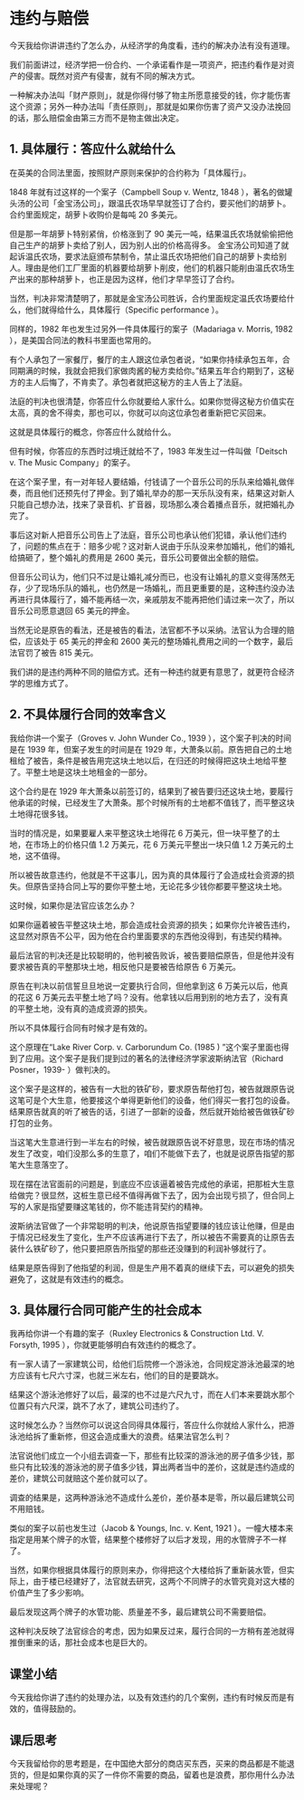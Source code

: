 # 违约与赔偿
今天我给你讲讲违约了怎么办，从经济学的角度看，违约的解决办法有没有道理。

我们前面讲过，经济学把一份合约、一个承诺看作是一项资产，把违约看作是对资产的侵害。既然对资产有侵害，就有不同的解决方式。

一种解决办法叫「财产原则」，就是你得付够了物主所愿意接受的钱，你才能伤害这个资源；另外一种办法叫「责任原则」，那就是如果你伤害了资产又没办法挽回的话，那么赔偿金由第三方而不是物主做出决定。

## 1. 具体履行：答应什么就给什么
在英美的合同法里面，按照财产原则来保护的合约称为「具体履行」。

1848 年就有过这样的一个案子（Campbell Soup v. Wentz, 1848 ），著名的做罐头汤的公司「金宝汤公司」，跟温氏农场早早就签订了合约，要买他们的胡萝卜。合约里面规定，胡萝卜收购价是每吨 20 多美元。

但是那一年胡萝卜特别紧俏，价格涨到了 90 美元一吨，结果温氏农场就偷偷把他自己生产的胡萝卜卖给了别人，因为别人出的价格高得多。
金宝汤公司知道了就起诉温氏农场，要求法庭颁布禁制令，禁止温氏农场把他们自己的胡萝卜卖给别人。理由是他们工厂里面的机器要给胡萝卜削皮，他们的机器只能削由温氏农场生产出来的那种胡萝卜，也正是因为这样，他们才早早签订了合约。

当然，判决非常清楚明了，那就是金宝汤公司胜诉，合约里面规定温氏农场要给什么，他们就得给什么，具体履行（Specific performance ）。

同样的，1982 年也发生过另外一件具体履行的案子（Madariaga v. Morris, 1982 ），是美国合同法的教科书里面也常用的。

有个人承包了一家餐厅，餐厅的主人跟这位承包者说，“如果你持续承包五年，合同期满的时候，我就会把我们家做肉酱的秘方卖给你。”结果五年合约期到了，这秘方的主人后悔了，不肯卖了。承包者就把这秘方的主人告上了法庭。

法庭的判决也很清楚，你答应什么你就要给人家什么。如果你觉得这秘方价值实在太高，真的舍不得卖，那也可以，你就可以向这位承包者重新把它买回来。

这就是具体履行的概念，你答应什么就给什么。

但有时候，你答应的东西时过境迁就给不了，1983 年发生过一件叫做「Deitsch v. The Music Company」的案子。

在这个案子里，有一对年轻人要结婚，付钱请了一个音乐公司的乐队来给婚礼做伴奏，而且他们还预先付了押金。到了婚礼举办的那一天乐队没有来，结果这对新人只能自己想办法，找来了录音机、扩音器，现场那么凑合着播点音乐，就把婚礼办完了。

事后这对新人把音乐公司告上了法庭，音乐公司也承认他们犯错，承认他们违约了，问题的焦点在于：赔多少呢？这对新人说由于乐队没来参加婚礼，他们的婚礼给搞砸了，整个婚礼的费用是 2600 美元，音乐公司要做出全额的赔偿。

但音乐公司认为，他们只不过是让婚礼减分而已，也没有让婚礼的意义变得荡然无存，少了现场乐队的婚礼，也仍然是一场婚礼，而且更重要的是，这种违约没办法再进行具体履行了，婚不能再结一次，亲戚朋友不能再把他们请过来一次了，所以音乐公司愿意退回 65 美元的押金。

当然无论是原告的看法，还是被告的看法，法官都不予以采纳。法官认为合理的赔偿，应该处于 65 美元的押金和 2600 美元的整场婚礼费用之间的一个数字，最后法官罚了被告 815 美元。

我们讲的是违约两种不同的赔偿方式。还有一种违约就更有意思了，就更符合经济学的思维方式了。

## 2. 不具体履行合同的效率含义
我给你讲一个案子（Groves v. John Wunder Co., 1939 ），这个案子判决的时间是在 1939 年，但案子发生的时间是在 1929 年，大萧条以前。原告把自己的土地租给了被告，条件是被告用完这块土地以后，在归还的时候得把这块土地给平整了。平整土地是这块土地租金的一部分。

这个合约是在 1929 年大萧条以前签订的，结果到了被告要归还这块土地，要履行他承诺的时候，已经发生了大萧条。那个时候所有的土地都不值钱了，而平整这块土地得花很多钱。

当时的情况是，如果要雇人来平整这块土地得花 6 万美元，但一块平整了的土地，在市场上的价格只值 1.2 万美元，花 6 万美元平整出一块只值 1.2 万美元的土地，这不值得。

所以被告故意违约，他就是不干这事儿，因为真的具体履行了会造成社会资源的损失。但原告坚持合同上写的要你平整土地，无论花多少钱你都要平整这块土地。

这时候，如果你是法官应该怎么办？

如果你逼着被告平整这块土地，那会造成社会资源的损失；如果你允许被告违约，这显然对原告不公平，因为他在合约里面要求的东西他没得到，有违契约精神。

最后法官的判决还是比较聪明的，他判被告败诉，被告要赔偿原告，但是他并没有要求被告真的平整那块土地，相反他只是要被告给原告 6 万美元。

原告在判决以前信誓旦旦地说一定要执行合同，但他拿到这 6 万美元以后，他真的花这 6 万美元去平整土地了吗？没有。他拿钱以后用到别的地方去了，没有真的平整土地，没有真的造成资源的损失。

所以不具体履行合同有时候才是有效的。

这个原理在“Lake River Corp. v. Carborundum Co. (1985 ) ”这个案子里面也得到了应用。这个案子是我们提到过的著名的法律经济学家波斯纳法官（Richard Posner，1939- ）做判决的。

这个案子是这样的，被告有一大批的铁矿砂，要求原告帮他打包，被告就跟原告说这笔可是个大生意，他要接这个单得更新他们的设备，他们得买一套打包的设备。结果原告就真的听了被告的话，引进了一部新的设备，然后就开始给被告做铁矿砂打包的业务。

当这笔大生意进行到一半左右的时候，被告就跟原告说不好意思，现在市场的情况发生了改变，咱们没那么多的生意了，咱们不能做下去了，也就是说原告指望的那笔大生意落空了。

现在摆在法官面前的问题是，到底应不应该逼着被告完成他的承诺，把那桩大生意给做完？很显然，这桩生意已经不值得再做下去了，因为会出现亏损了，但合同上写的人家是指望要赚这笔钱的，你不能违背契约的精神。

波斯纳法官做了一个非常聪明的判决，他说原告指望要赚的钱应该让他赚，但是由于情况已经发生了变化，生产不应该再进行下去了，所以被告不需要真的让原告去装什么铁矿砂了，他只要把原告所指望的那些还没赚到的利润补够就行了。

结果是原告得到了他指望的利润，但是生产用不着真的继续下去，可以避免的损失避免了，这就是有效违约的概念。

## 3. 具体履行合同可能产生的社会成本
我再给你讲一个有趣的案子（Ruxley Electronics & Construction Ltd. V. Forsyth, 1995 ），你就更能够明白有效违约的概念了。

有一家人请了一家建筑公司，给他们后院修一个游泳池，合同规定游泳池最深的地方应该有七尺六寸深，也就三米左右，他们的目的是要跳水。

结果这个游泳池修好了以后，最深的也不过是六尺九寸，而在人们本来要跳水那个位置只有六尺深，跳不了水了，建筑公司违约了。

这时候怎么办？当然你可以说这合同得具体履行，答应什么你就给人家什么，把游泳池给拆了重新修，但这会造成重大的浪费。结果法官怎么判？

法官说他们成立一个小组去调查一下，那些有比较深的游泳池的房子值多少钱，那些只有比较浅的游泳池的房子值多少钱，算出两者当中的差价，这就是违约造成的差价，建筑公司就赔这个差价就可以了。

调查的结果是，这两种游泳池不造成什么差价，差价基本是零，所以最后建筑公司不用赔钱。

类似的案子以前也发生过（Jacob & Youngs, Inc. v. Kent, 1921 ）。一幢大楼本来指定是用某个牌子的水管，结果整个楼修好了以后才发现，用的水管牌子不一样了。

当然，如果你根据具体履行的原则来办，你得把这个大楼给拆了重新装水管，但实际上，由于楼已经建好了，法官就去研究，这两个不同牌子的水管究竟对这大楼的价值产生了多少影响。

最后发现这两个牌子的水管功能、质量差不多，最后建筑公司不需要赔偿。

这种判决反映了法官综合的考虑，因为如果反过来，履行合同的一方稍有差池就得推倒重来的话，那社会成本也是巨大的。
## 课堂小结
今天我给你讲了违约的处理办法，以及有效违约的几个案例，违约有时候反而是有效的，值得鼓励的。 

## 课后思考
今天我留给你的思考题是，在中国绝大部分的商店买东西，买来的商品都是不能退货的，但是如果你真的买了一件你不需要的商品，留着也是浪费，那你用什么办法来处理呢？